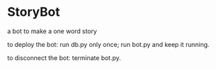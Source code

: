 # StoryBot
a bot to make a one word story

to deploy the bot:
run db.py only once;
run bot.py and keep it running.

to disconnect the bot:
terminate bot.py.
